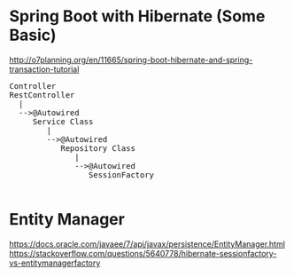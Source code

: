 # Spring Boot with Hibernate (Some Basic)
http://o7planning.org/en/11665/spring-boot-hibernate-and-spring-transaction-tutorial

<pre>
Controller
RestController
  |
  -->@Autowired
     Service Class
        |
        -->@Autowired
           Repository Class
              |
              -->@Autowired
                 SessionFactory
 </pre>               
# Entity Manager 
https://docs.oracle.com/javaee/7/api/javax/persistence/EntityManager.html
https://stackoverflow.com/questions/5640778/hibernate-sessionfactory-vs-entitymanagerfactory
